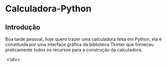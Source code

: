 # Calculadora-Python

## Introdução
Boa tarde pessoal, hoje quero trazer uma calculadora feita em Python, ela é constituida por uma
interface gráfica da biblioteca Tkinter que forneceu praticamente todos os recursos para a construção 
da calculadora.

<div>
  <img src= >
<\div>

